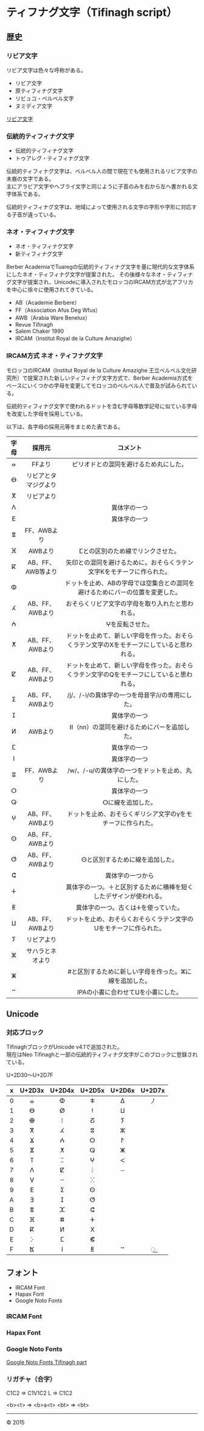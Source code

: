 # ティフナグ文字（Tifinagh script）

## 歴史

### リビア文字
リビア文字は色々な呼称がある。

- リビア文字
- 原ティフィナグ文字
- リビュコ・ベルベル文字
- ヌミディア文字

[リビア文字](./Numidian.md)

### 伝統的ティフィナグ文字
- 伝統的ティフィナグ文字
- トゥアレグ・ティフィナグ文字

伝統的ティフィナグ文字は、ベルベル人の間で現在でも使用されるリビア文字の末裔の文字である。<br>
主にアラビア文字やヘブライ文字と同じように子音のみを右から左へ書かれる文字体系である。

伝統的ティフィナグ文字は、地域によって使用される文字の字形や字形に対応する子音が違っている。

### ネオ・ティフィナグ文字
- ネオ・ティフィナグ文字
- 新ティフィナグ文字

Berber AcademiaでTuaregの伝統的ティフィナグ文字を基に現代的な文字体系にしたネオ・ティフィナグ文字が提案された。
その後様々なネオ・ティフィナグ文字が提案され、Unicodeに導入されたモロッコのIRCAM方式が北アフリカを中心に徐々に使用されてきている。

- AB（Academie Berbere）
- FF（Association Afus Deg Wfus）
- AWB（Arabia Ware Benelux）
- Revue Tifinagh
- Salem Chaker 1990
- IRCAM（Institut Royal de la Culture Amazighe）

### IRCAM方式 ネオ・ティフナグ文字
モロッコのIRCAM（Institut Royal de la Culture Amazighe 王立ベルベル文化研究所）で提案された新しいティフィナグ文字方式で、Berber Academia方式をベースにいくつかの字母を変更してモロッコのベルベル人で普及が試みられている。

伝統的ティフィナグ文字で使われるドットを含む字母等数学記号に似ている字母を改変した字母を採用している。

以下は、各字母の採用元等をまとめた表である。

| 字母 | 採用元 | コメント| 
|:--:|:------:|:------:|
| ⴰ | FFより| ピリオドとの混同を避けるため丸にした。 | 
| ⴱ | リビアとタマジグより | | 
| ⴳ | リビアより | | 
| ⴷ |  | 異体字の一つ |
| ⴹ |  | 異体字の一つ |
| ⴻ | FF、AWBより | | 
| ⴼ | AWBより | ⵎとの区別のため線でリンクさせた。| 
| ⴽ | AB、FF、AWB等より| 矢印との混同を避けるために。おそらくラテン文字Kをモチーフに作られた。| 
| ⵀ | | ドットを止め、ABの字母では空集合との混同を避けるためにバーの位置を変更した。| 
| ⵃ | AB、FF、AWBより | おそらくリビア文字の字母を取り入れたと思われる。| 
| ⵄ | | ⵖを反転させた。| 
| ⵅ | AB、FF、AWBより | ドットを止めて、新しい字母を作った。おそらくラテン文字のXをモチーフにしていると思われる。| 
| ⵇ | AB、FF、AWBより | ドットを止めて、新しい字母を作った。おそらくラテン文字のQをモチーフにしていると思われる。| 
| ⵉ | AB、FF、AWBより | /j/、/-i/の異体字の一つを母音字/i/の専用にした。| 
| ⵊ | | 異体字の一つ |
| ⵍ | AWBより | ⵏⵏ（nn）の混同を避けるためにバーを追加した。| 
| ⵎ | | 異体字の一つ |
| ⵏ | | 異体字の一つ |
| ⵓ | FF、AWBより | /w/、/-u/の異体字の一つをドットを止め、丸にした。| 
| ⵔ | | 異体字の一つ |
| ⵕ | | ⵔに線を追加した。| 
| ⵖ | AB、FF、AWBより | ドットを止め、おそらくギリシア文字のγをモチーフに作られた。| 
| ⵙ | AB、FF、AWBより| | 
| ⵚ | AB、FF、AWBより| ⵙと区別するために線を追加した。| 
| ⵛ | | 異体字の一つから | 
| ⵜ | | 異体字の一つ。＋と区別するために横棒を短くしたデザインが使われる。| 
| ⵟ | | 異体字の一つ。古くはⵜを使っていた。| 
| ⵡ | AB、FF、AWBより| ドットを止め、おそらくおそらくラテン文字のUをモチーフに作られた。|
| ⵢ | リビアより| | 
| ⵣ | サハラとネオより | | 
| ⵥ | | #と区別するために新しい字母を作った。ⵣに線を追加した。|
| ⵯ | | IPAの小書に合わせてⵡを小書にした。| 

## Unicode

### 対応ブロック
TifinaghブロックがUnicode v4.1で追加された。<br>
現在はNeo Tifinaghと一部の伝統的ティフィナグ文字がこのブロックに登録されている。

U+2D30〜U+2D7F

| x | U+2D3x | U+2D4x | U+2D5x | U+2D6x | U+2D7x |
|:--:|:------:|:------:|:------:|:------:|:------:|
| 0 | ⴰ | ⵀ | ⵐ | ⵠ | ⵰ |
| 1 | ⴱ | ⵁ | ⵑ | ⵡ |  |
| 2 | ⴲ | ⵂ | ⵒ | ⵢ |  |
| 3 | ⴳ | ⵃ | ⵓ | ⵣ | |
| 4 | ⴴ | ⵄ | ⵔ | ⵤ | |
| 5 | ⴵ | ⵅ | ⵕ | ⵥ | |
| 6 | ⴶ | ⵆ | ⵖ | ⵦ | |
| 7 | ⴷ | ⵇ | ⵗ | ⵧ | |
| 8 | ⴸ | ⵈ | ⵘ |  | |
| 9 | ⴹ | ⵉ | ⵙ |  | |
| A | ⴺ | ⵊ | ⵚ |  | |
| B | ⴻ | ⵋ | ⵛ |  | |
| C | ⴼ | ⵌ | ⵜ |  | |
| D | ⴽ | ⵍ | ⵝ |  | |
| E | ⴾ | ⵎ | ⵞ |  | |
| F | ⴿ | ⵏ | ⵟ | ⵯ | ⵿ |

## フォント
- IRCAM Font
- Hapax Font
- Google Noto Fonts

### IRCAM Font

### Hapax Font

### Google Noto Fonts
[Google Noto Fonts Tifinagh part](http://www.google.com/get/noto/#/family/noto-sans-tfng)

### リガチャ（合字）
C1C2 => C1V1C2
L => C1C2

&lt;b&gt;&lt;t&gt; => &lt;b>a&lt;t&gt;
&lt;bt&gt; => &lt;bt&gt;

----------

&copy; 2015
